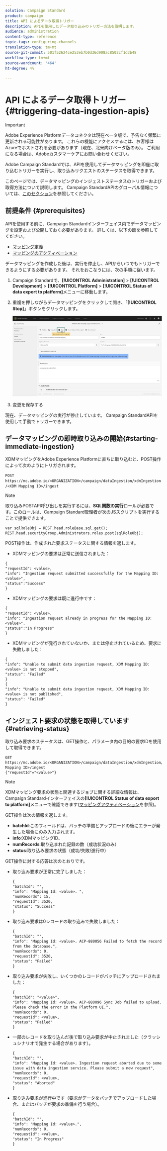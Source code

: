 ```yaml
---
solution: Campaign Standard
product: campaign
title: API によるデータ取得トリガー
description: APIを使用したデータ取り込みのトリガー方法を説明します。
audience: administration
content-type: reference
topic-tags: configuring-channels
translation-type: tm+mt
source-git-commit: 501f52624ce253eb7b0d36d908ac8502cf1d3b48
workflow-type: tm+mt
source-wordcount: '464'
ht-degree: 4%

---
```



# API によるデータ取得トリガー {#triggering-data-ingestion-apis}

>[!IMPORTANT]
>
>Adobe Experience Platformデータコネクタは現在ベータ版で、予告なく頻繁に更新される可能性があります。 これらの機能にアクセスするには、お客様はAzureでホストされる必要があります（現在、北米向けベータ版のみ）。 ご利用になる場合は、Adobeカスタマーケアにお問い合わせください。

Adobe Campaign Standardでは、APIを使用してデータマッピングを即座に取り込むトリガーを実行し、取り込みリクエストのステータスを取得できます。

このページでは、データマッピングのインジェストステータスのトリガーおよび取得方法について説明します。 Campaign StandardAPIのグローバル情報については、[このセクション](../../api/using/get-started-apis.md)を参照してください。

## 前提条件 {#prerequisites}

APIを使用する前に、Campaign Standardインターフェイス内でデータマッピングを設定および公開しておく必要があります。 詳しくは、以下の節を参照してください。

* [マッピング定義](../../developing/using/aep-mapping-definition.md)
* [マッピングのアクティベーション](../../developing/using/aep-mapping-activation.md)

データマッピングを作成した後は、実行を停止し、APIからいつでもトリガーできるようにする必要があります。 それをおこなうには、次の手順に従います。

1. Campaign Standardで、**[!UICONTROL Administration]** > **[!UICONTROL Development]** > **[!UICONTROL Platform]** > **[!UICONTROL Status of data export to platform]**&#x200B;メニューに移動します。

1. 重複を押しながらデータマッピングをクリックして開き、「**[!UICONTROL Stop]**」ボタンをクリックします。

   ![](assets/aep_datamapping_stop.png)

1. 変更を保存する

現在、データマッピングの実行が停止しています。 Campaign StandardAPIを使用して手動でトリガーできます。

## データマッピングの即時取り込みの開始{#starting-immediate-ingestion}

XDMマッピングをAdobe Experience Platformに直ちに取り込むと、POST操作によって次のようにトリガされます。

`POST https://mc.adobe.io/<ORGANIZATION>/campaign/dataIngestion/xdmIngestion/<XDM Mapping ID>/ingest`

>[!NOTE]
>
>取り込みPOSTAPI呼び出しを実行するには、**SQL関数の実行**&#x200B;ロールが必要です。このロールは、Campaign Standard管理者が次のJSスクリプトを実行することで提供できます。
>
>```
>var sqlRoleObj = REST.head.roleBase.sql.get();
>REST.head.securityGroup.Administrators.roles.post(sqlRoleObj);
>```

POST操作は、作成された要求ステータスに関する情報を返します。

* XDMマッピングの要求は正常に送信されました：

```
{
"requestId": <value>,
"info": "Ingestion request submitted successfully for the Mapping ID: <value>",
"status":"Success"
}
```

* XDMマッピングの要求は既に進行中です：

```
{
"requestId": <value>,
"info": "Ingestion request already in progress for the Mapping ID: <value>",
"status":"In Progress"
}
```

* XDMマッピングが発行されていないか、または停止されているため、要求に失敗しました：

```
{
"info": "Unable to submit data ingestion request, XDM Mapping ID: <value> is not stopped",
"status": "Failed"
}
{
"info": "Unable to submit data ingestion request, XDM Mapping ID: <value> is not published",
"status": "Failed"
}
```

## インジェスト要求の状態を取得しています{#retrieving-status}

取り込み要求のステータスは、GET操作と、パラメータ内の目的の要求IDを使用して取得できます。

```
GET https://mc.adobe.io/<ORGANIZATION>/campaign/dataIngestion/xdmIngestion/<XDM Mapping ID>/ingest
{"requestId"="<value>"}
```

>[!NOTE]
>
>XDMマッピング要求の状態と関連するジョブに関する詳細な情報は、Campaign Standardインターフェイスの&#x200B;**[!UICONTROL Status of data export to platform]**&#x200B;メニューで確認できます([マッピングアクティベーション](../../developing/using/aep-mapping-activation.md)を参照)。

GET操作は次の情報を返します。

* **batchId**:このフィールドは、バッチの準備とアップロードの後にエラーが発生した場合にのみ入力されます。
* **info**:XDMマッピングID、
* **numRecords**:取り込まれた記録の数（成功状況のみ）
* **status**:取り込み要求の状態（成功/失敗/進行中）

GET操作に対する応答は次のとおりです。

* 取り込み要求が正常に完了しました：

   ```
   {
   "batchId": "",
   "info": "Mapping Id: <value>. ",
   "numRecords": 15,
   "requestId": 3520,
   "status": "Success"
   }
   ```

* 取り込み要求は0レコードの取り込みで失敗しました：

   ```
   {
   "batchId": "",
   "info": "Mapping Id: <value>. ACP-880056 Failed to fetch the record from the database.",
   "numRecords": 0,
   "requestId": 3520,
   "status": "Failed"
   }
   ```

* 取り込み要求が失敗し、いくつかのレコードがバッチにアップロードされました：

   ```
   {
   "batchId": "<value>",
   "info": "Mapping Id: <value>. ACP-880096 Sync Job failed to upload. Please check the error in the Platform UI.",
   "numRecords": 0,
   "requestId": <value>,
   "status": "Failed"
   }
   ```

* 一部のレコードを取り込んだ後で取り込み要求が中止されました（クラッシュシナリオで発生する場合があります）。

   ```
   {
   "batchId": "",
   "info": "Mapping Id: <value>. Ingestion request aborted due to some issue with data ingestion service. Please submit a new request",
   "numRecords": 0,
   "requestId": <value>,
   "status": "Aborted"
   }
   ```

* 取り込み要求が進行中です（要求がデータをバッチでアップロードした場合、またはバッチが要求の準備を行う場合）。

   ```
   {
   "batchId": "",
   "info": "Mapping Id: <value>.",
   "numRecords": 0,
   "requestId": <value>,
   "status": "In Progress"
   }
   ```
